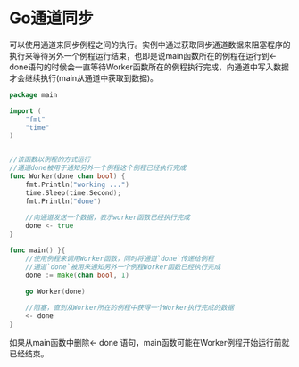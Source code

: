 # Go通道同步

可以使用通道来同步例程之间的执行。实例中通过获取同步通道数据来阻塞程序的执行来等待另外一个例程运行结束，也即是说main函数所在的例程在运行到<-done语句的时候会一直等待Worker函数所在的例程执行完成，向通道中写入数据才会继续执行(main从通道中获取到数据)。

```go
package main

import (
    "fmt"
    "time"
)


//该函数以例程的方式运行
//通道done被用于通知另外一个例程这个例程已经执行完成
func Worker(done chan bool) {
    fmt.Println("working ...")
    time.Sleep(time.Second);
    fmt.Println("done")
    
    //向通道发送一个数据，表示worker函数已经执行完成
    done <- true
}

func main() }{
    //使用例程来调用Worker函数，同时将通道`done`传递给例程
    //通道`done`被用来通知另外一个例程Worker函数已经执行完成
    done := make(chan bool, 1)

    go Worker(done)
    
    //阻塞，直到从Worker所在的例程中获得一个Worker执行完成的数据
    <- done
}
```

如果从main函数中删除<- done 语句，main函数可能在Worker例程开始运行前就已经结束。